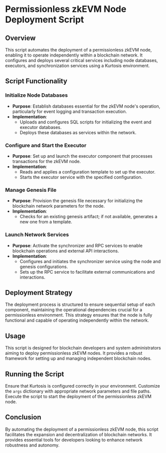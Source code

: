 # Permissionless zkEVM Node Deployment Script

## Overview

This script automates the deployment of a permissionless zkEVM node, enabling it to operate independently within a blockchain network. It configures and deploys several critical services including node databases, executors, and synchronization services using a Kurtosis environment. 

## Script Functionality

### Initialize Node Databases

- **Purpose**: Establish databases essential for the zkEVM node's operation, particularly for event logging and transaction execution.
- **Implementation**:
  - Uploads and configures SQL scripts for initializing the event and executor databases.
  - Deploys these databases as services within the network.

### Configure and Start the Executor

- **Purpose**: Set up and launch the executor component that processes transactions for the zkEVM node.
- **Implementation**:
  - Reads and applies a configuration template to set up the executor.
  - Starts the executor service with the specified configuration.

### Manage Genesis File

- **Purpose**: Provision the genesis file necessary for initializing the blockchain network parameters for the node.
- **Implementation**:
  - Checks for an existing genesis artifact; if not available, generates a new one from a template.

### Launch Network Services

- **Purpose**: Activate the synchronizer and RPC services to enable blockchain operations and external API interactions.
- **Implementation**:
  - Configures and initiates the synchronizer service using the node and genesis configurations.
  - Sets up the RPC service to facilitate external communications and interactions.

## Deployment Strategy

The deployment process is structured to ensure sequential setup of each component, maintaining the operational dependencies crucial for a permissionless environment. This strategy ensures that the node is fully functional and capable of operating independently within the network.

## Usage

This script is designed for blockchain developers and system administrators aiming to deploy permissionless zkEVM nodes. It provides a robust framework for setting up and managing independent blockchain nodes.

## Running the Script

Ensure that Kurtosis is configured correctly in your environment. Customize the `args` dictionary with appropriate network parameters and file paths. Execute the script to start the deployment of the permissionless zkEVM node.

## Conclusion

By automating the deployment of a permissionless zkEVM node, this script facilitates the expansion and decentralization of blockchain networks. It provides essential tools for developers looking to enhance network robustness and autonomy.


